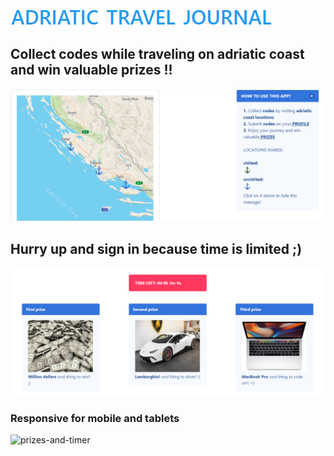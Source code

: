 <img alt="title" src="./readmeImages/adriatic-travel-journal1.PNG">

## Collect codes while traveling on adriatic coast and win valuable prizes !!

<img alt="main-menu" src="./readmeImages/adriatic-travel-journal2.PNG">

## Hurry up and sign in because time is limited ;)

<img alt="prizes-and-timer" src="./readmeImages/adriatic-travel-journal3.PNG">

### Responsive for mobile and tablets

<img alt="prizes-and-timer" src="./readmeImages/adriatic-travel-journal4.PNG">
